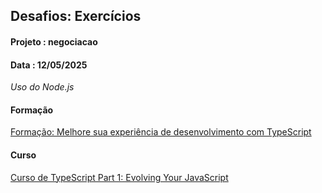  ## Desafios: Exercícios
#### Projeto : negociacao
#### Data    : 12/05/2025

*Uso do Node.js*

#### Formação
[Formação: Melhore sua experiência de desenvolvimento com TypeScript](https://cursos.alura.com.br/formacao-typescript)

#### Curso
[Curso de TypeScript Part 1: Evolving Your JavaScript](https://cursos.alura.com.br/course/typescript-evoluindo-javascript)